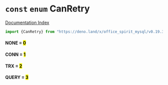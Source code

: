 # `const` `enum` CanRetry

[Documentation Index](../README.md)

```ts
import {CanRetry} from "https://deno.land/x/office_spirit_mysql/v0.19.3/mod.ts"
```

#### NONE = <mark>0</mark>



#### CONN = <mark>1</mark>



#### TRX = <mark>2</mark>



#### QUERY = <mark>3</mark>



